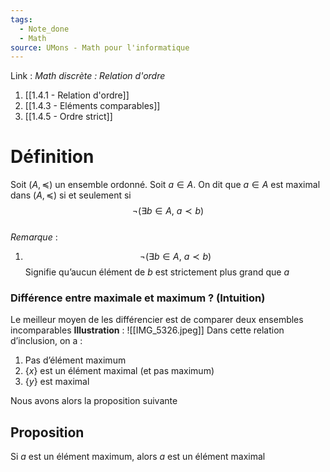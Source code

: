 ```yaml
---
tags:
  - Note_done
  - Math
source: UMons - Math pour l'informatique
---
```


Link :
_Math discrète : Relation d'ordre_ 
1. [[1.4.1 - Relation d'ordre]]
2. [[1.4.3 - Eléments comparables]]
3. [[1.4.5 - Ordre strict]]

# Définition
Soit $(A, \preceq)$ un ensemble ordonné. 
Soit $a ∈ A$.
On dit que $a ∈ A$ est maximal dans $(A, \preceq)$ si et seulement si $$¬(∃b ∈ A,\ a ≺ b)$$
\
_Remarque_ :
1. $$¬(∃b ∈ A,\ a ≺ b)$$ Signifie qu’aucun élément de $b$ est strictement plus grand que $a$ 

### Différence entre maximale et maximum ? (Intuition)
Le meilleur moyen de les différencier est de comparer deux ensembles incomparables 
**Illustration** : ![[IMG_5326.jpeg]]
Dans cette relation d’inclusion, on a :
1. Pas d’élément maximum
2. $\{x\}$ est un élément maximal (et pas maximum)
3. $\{y\}$ est maximal 

Nous avons alors la proposition suivante 
## Proposition 
Si $a$ est un élément maximum, alors $a$ est un élément maximal 